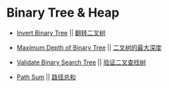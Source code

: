 # Binary Tree & Heap

- [Invert Binary Tree](https://leetcode.com/problems/invert-binary-tree/)   ||   [翻转二叉树](https://leetcode-cn.com/problems/invert-binary-tree/)

- [Maximum Depth of Binary Tree](https://leetcode.com/problems/maximum-depth-of-binary-tree/)   ||   [二叉树的最大深度](https://leetcode-cn.com/problems/maximum-depth-of-binary-tree/)

- [Validate Binary Search Tree](https://leetcode.com/problems/validate-binary-search-tree/)   ||   [验证二叉查找树](https://leetcode-cn.com/problems/validate-binary-search-tree/)

- [Path Sum](https://leetcode.com/problems/path-sum/)   ||   [路径总和](https://leetcode-cn.com/problems/path-sum/)
